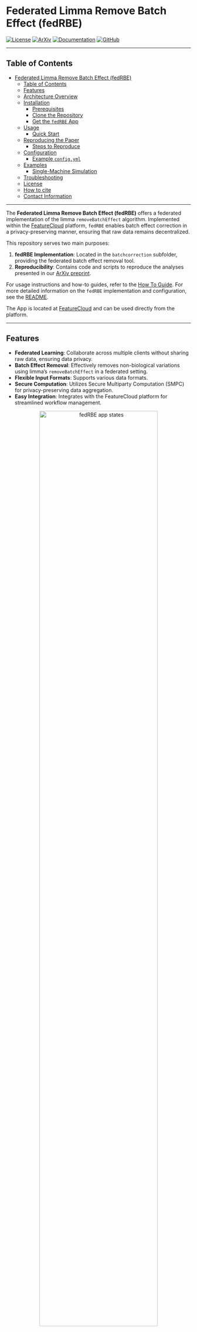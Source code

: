 
# Federated Limma Remove Batch Effect (fedRBE)

[![License](https://img.shields.io/github/license/Freddsle/fedRBE)](https://github.com/Freddsle/fedRBE/blob/main/LICENSE)
[![ArXiv](https://img.shields.io/badge/ArXiv-2412.05894-B31B1B)](https://arxiv.org/abs/2412.05894)
[![Documentation](https://img.shields.io/badge/Documentation-GitHub%20Pages-007EC6)](https://freddsle.github.io/fedRBE/)
[![GitHub](https://img.shields.io/badge/GitHub-Freddsle%2FfedRBE-181717)](https://github.com/Freddsle/fedRBE)

---

## Table of Contents
- [Federated Limma Remove Batch Effect (fedRBE)](#federated-limma-remove-batch-effect-fedrbe)
  - [Table of Contents](#table-of-contents)
  - [Features](#features)
  - [Architecture Overview](#architecture-overview)
  - [Installation](#installation)
    - [Prerequisites](#prerequisites)
    - [Clone the Repository](#clone-the-repository)
    - [Get the `fedRBE` App](#get-the-fedrbe-app)
  - [Usage](#usage)
    - [Quick Start](#quick-start)
  - [Reproducing the Paper](#reproducing-the-paper)
    - [Steps to Reproduce](#steps-to-reproduce)
  - [Configuration](#configuration)
    - [Example `config.yml`](#example-configyml)
  - [Examples](#examples)
    - [Single-Machine Simulation](#single-machine-simulation)
  - [Troubleshooting](#troubleshooting)
  - [License](#license)
  - [How to cite](#how-to-cite)
  - [Contact Information](#contact-information)


---

The **Federated Limma Remove Batch Effect (fedRBE)** offers a federated implementation of the limma `removeBatchEffect` algorithm. Implemented within the [FeatureCloud](https://featurecloud.ai/) platform, `fedRBE` enables batch effect correction in a privacy-preserving manner, ensuring that raw data remains decentralized.

This repository serves two main purposes:
1. **fedRBE Implementation**: Located in the `batchcorrection` subfolder, providing the federated batch effect removal tool.
2. **Reproducibility**: Contains code and scripts to reproduce the analyses presented in our [ArXiv preprint](https://arxiv.org/abs/2412.05894).

For usage instructions and how-to guides, refer to the [How To Guide](https://freddsle.github.io/fedRBE/docs/how_to_guide.html).
For more detailed information on the `fedRBE` implementation and configuration, see the [README](https://freddsle.github.io/fedRBE/batchcorrection/).

The App is located at [FeatureCloud](https://featurecloud.ai/app/fedrbe) and can be used directly from the platform.

---

## Features

- **Federated Learning**: Collaborate across multiple clients without sharing raw data, ensuring data privacy.
- **Batch Effect Removal**: Effectively removes non-biological variations using limma’s `removeBatchEffect` in a federated setting.
- **Flexible Input Formats**: Supports various data formats.
- **Secure Computation**: Utilizes Secure Multiparty Computation (SMPC) for privacy-preserving data aggregation.
- **Easy Integration**: Integrates with the FeatureCloud platform for streamlined workflow management.

<p align="center">
   <img src="./figures/readme1.png" alt="fedRBE app states" width="80%">
</p>

---

## Architecture Overview

`fedRBE` operates within the FeatureCloud ecosystem. The workflow involves a coordinator managing the project and multiple clients performing batch effect correction locally. Data remains with each client, and only summary statistics are shared, ensuring data privacy throughout the process.

<p align="center">
   <img src="./figures/readme2.png" alt="fedRBE app states" width="80%">
</p>

_For a detailed workflow, see the [How To Guide](https://freddsle.github.io/fedRBE/docs/how_to_guide.html#understanding-the-workflow)._

---

## Installation

### Prerequisites

Before installing `fedRBE`, ensure you have the following installed:
1. **Docker**: [Installation Instructions](https://www.docker.com/get-started)
2. **FeatureCloud CLI**:
   ```bash
   pip install featurecloud
   featurecloud controller start
   ```
For Windows users, git must also be installed and added to PATH. We recommend
and tested using [WSL](https://docs.docker.com/desktop/features/wsl/).

### Clone the Repository

```bash
git clone https://github.com/Freddsle/fedRBE.git
cd fedRBE
```

This will clone the repository to your local machine with example files and simulation scripts.

### Get the `fedRBE` App

pull the pre-built image:

```bash
featurecloud app download featurecloud.ai/bcorrect
# Or directly via Docker
docker pull featurecloud.ai/bcorrect:latest
```

_**Note**: 
Alternatively, If you are using a ARM architecture (e.g., Mac M-series), you may need to build the image locally as shown below._

Navigate to the `batchcorrection` directory and build the Docker image:

```bash
cd batchcorrection
docker build . -t featurecloud.ai/bcorrect:latest
```

---

## Usage

### Quick Start

Run simulations locally to understand `fedRBE`'s behavior:

1. **Ensure the full repository including sample data is cloned and the current working directory**:
   ```bash
   git clone https://github.com/Freddsle/fedRBE.git
   cd fedRBE
   ```

2. **Start the FeatureCloud Controller with the correct input folder**:
   ```bash
   featurecloud controller start --data-dir=./evaluation_data/simulated/mild_imbalanced/before/
   ```

3. **Build or Pull the `fedRBE` App** as per the [Installation](#installation) instructions.

4. **Run a Sample Experiment**:
   ```bash
   featurecloud test start --app-image=featurecloud.ai/bcorrect:latest --client-dirs=lab1,lab2,lab3
   ```
   Alternatively, you can start the experiment from the [frontend](https://featurecloud.ai/development/test/new)

   Select 3 clients, add lab1, lab2, lab3 respecitvely for the 3 clients to their path. 
   
   Use `featurecloud.ai/bcorrect:latest` as the app image.

_For a step-by-step detailed instructions on how to start collaboration using multiple machines, refer to the [How To Guide](https://freddsle.github.io/fedRBE/docs/how_to_guide.html)._

---

## Reproducing the Paper

This repository includes all necessary code and data to reproduce the analyses presented in our [ArXiv preprint](https://arxiv.org/abs/2412.05894).

### Steps to Reproduce

1. **Ensure Prerequisites are Met**:
   - Docker installed
   - FeatureCloud CLI installed and running (`featurecloud controller start`)
   - `fedRBE` app built or pulled as per the [Installation](#installation) section
   - Install necessary dependencies.

2. **Run the Federated Batch Effect Removal**:
   ```bash
   python3 ./evaluation_utils/get_federated_corrected_data.py
   ```

3. **Compare with Centralized Correction**:
   ```bash
   python3 ./evaluation_utils/analyse_fedvscentral.py
   ```

_For detailed instructions on reproducing the paper, refer to the [Reproducibility Guide](./reproduce)._

---

## Configuration

`fedRBE` is highly configurable via the `config.yml` file. This file controls data formats, normalization methods, and other essential parameters.

### Example `config.yml`

```yaml
flimmaBatchCorrection:
  data_filename: "expression_data_client1.csv"
  expression_file_flag: False
  index_col: "GeneIDs"
  covariates: ["Pyr"]
  separator: ","
  design_separator: ","
  normalizationMethod: "log2(x+1)"
  smpc: True
  min_samples: 2
  position: 1
  reference_batch: ""
```

_For a comprehensive list of configuration options, refer to the [Configuration Section](https://freddsle.github.io/fedRBE/batchcorrection/#configuration-configyml) in the batchcorrection README._

---

## Examples

### Single-Machine Simulation

To simulate a federated workflow on a single machine using provided sample data:

1. **Run the Sample Experiment**:
   ```bash
   python3 ./evaluation_utils/run_sample_experiment.py
   ```

2. **Review Results**:
   - Batch-corrected data: `only_batch_corrected_data.csv`
   - Report: `report.txt`

---


## Troubleshooting

Encountering issues? Here are some common problems and their solutions:

- **Missing Files**: Ensure `config.yml` and data files are in the correct directory.
- **Incorrect Format**: Verify `expression_file_flag` and `index_col` settings in `config.yml`.
- **No Output Produced**: Check `report.txt` and logs for error messages.

_For detailed troubleshooting tips, refer to the [How To Guide](https://freddsle.github.io/fedRBE/docs/how_to_guide.html#troubleshooting-tips)._


## License

This project is licensed under the [Apache License 2.0](LICENSE).

---

## How to cite

If you use `fedRBE` in your research, please cite our [ArXiv preprint](https://arxiv.org/abs/2412.05894):

 > Burankova, Y., Klemm, J., Lohmann, J.J., Taheri, A., Probul, N., Baumbach, J. and Zolotareva, O., 2024. FedRBE--a decentralized privacy-preserving federated batch effect correction tool for omics data based on limma. arXiv preprint arXiv:2412.05894.

   ```bibtex
   @misc{burankova2024fedrbedecentralizedprivacypreserving,
         title={FedRBE -- a decentralized privacy-preserving federated batch effect correction tool for omics data based on limma}, 
         author={Yuliya Burankova and Julian Klemm and Jens J. G. Lohmann and Ahmad Taheri and Niklas Probul and Jan Baumbach and Olga Zolotareva},
         year={2024},
         eprint={2412.05894},
         archivePrefix={arXiv},
         primaryClass={q-bio.QM},
         url={https://arxiv.org/abs/2412.05894}, 
   }
   ```


---

## Contact Information

For questions, issues, or support, please open an issue on the [GitHub repository](https://github.com/Freddsle/fedRBE).

